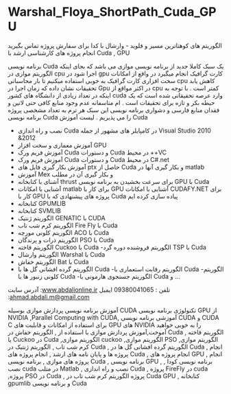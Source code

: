 Warshal_Floya_ShortPath_Cuda_GPU
================================

 الگوریتم های کوهتاترین مسیر و فلوید - وارشال با کدا  برای سفارش پروژه تماس بگیرید 
انجام پروژه های کارشناسی ارشد با Cuda , GPU

برنامه نویسی Cuda یک سبک کاملا جدید از برنامه نویسی موازی می باشد که بجای اینکه الگوریتم موازی در cpu اجرا شود در gpu کارت گرافیک انجام میگیرد در واقع از امکانات سخت افزاری کارت گرافیک به خوبی استفاده میکنیم تا بار محاسباتی cpu  کاهش یابد تحقیقات نشان داده که زمان اجرا در Gpu در اکثر مواقع از cpu کمتر است . با توجه به اینکه در تعداد زیادی از دانشگاه های کشور cuda وارد عرصه تحقیقاتی شده است که یک حیطه بکر و تازه برای تحقیقات است . ام متاسفانه عدم وجود منابع کافی حتی لاتین و فقدان منابع فارسی و دشواری برنامه نویسی این سبک هر ترم به تعداد مشخصی پروژه برنامه نویسی Cuda را می پذیریم . 
لیست آموزش Cuda
- نصب و راه اندازی Cuda در کامپایلر های مشهور از جمله Visual Studio 2010 &2012
- آموزش معماری و سخت افزار GPU
- آموزش فریم ورک Cuda و دستورات Cuda  در محیط ++VC
 - آموزش فریم ورک Cuda و دستورات Cuda  در محیط C#.net
- آموزش بکار گیری فایل های ptx حاصل از Cuda  و بکار گیری آنها در matlab
- آموزش Mex و بکار گیری آن در مطلب
- آشنای با کتابخانه thrust برای سرعت بخشیدن به برنامه نویسی GPU با Cuda
- آشنایی با امکانات matlab برای کار با GPU
 آشنایی با امکانات CUDAFY.NET برای کار با GPU
پروژه های پیشنهادی که با Cuda پیاده سازی کرده ایم
- کتابخانه GPUMLIB
- کتابخانه SVMLIB
 - الگوریتم ژنتیک GENATIC با CUDA
- الگوریتم کرم شب تاب Fire Fly با Cuda
- الگوریتم کلونی مورچه ACO با Cuda
- الگوریتم ذرات و پرندگان PSO با Cuda
- الگوریتم فاخته Cuckoo با Cuda
-الگوریتم فروشنده دوره گرد TSP با Cuda
- الگوریتم وارشال Warshal با Cuda
- الگوریتم خفاش Bat با Cuda
- الگوریتم گرده افشانی گل ها با Cuda
-الگوریتم رقابت استعماری با Cuda
-الگوریتم کلونی زنبور ها با Cuda
-الگوریتم جستجوی هارمونی با Cuda
و ...

آدرس سایت :www.abdalionline.ir
تلفن : 09380041065
ایمیل :ahmad.abdali.m@gmail.com

آموزش برنامه نویسی پردازش موازی بوسیله CUDA تکنولوژی برنامه نویسی GPU از NVIDIA ,Parallel Computing with CUDA, آموزشی برنامه نویسی CUDA و CUDA C برای استفاده از امکانات و قابلیت های GPU های NVIDIA را به خوبی خواهید آموخت,آموزش پردازش موازی با استفاده از , الگوریتم خفاش در  Cuda , الگوریتم فاخته یا Cuckoo در Cuda   ,الگوریتم موازی cuckoo   ,الگوریتم موازی PSO ,الگوریتم موازی کرم شب تاب , الگوریتم ژنتیک در Cuda , الگوریتم گرده افشانی گل ها در Cuda , انجام پروژه ها و پایان نامه های ارشد , انجام پروژه های Cuda , انجام پروژه های GPU  , انجام پروژه های موازی , برنامه نویسی Cuda  , برنامه نویسی GPU , برنامه نویسی کودا , نصب cuda در متلب Matlab , نصب و راه اندازی Cuda , پروژه FireFly در cuda ,پروژه PSO در Cuda , پروژه الگوریتم کرم شب تاب در Cuda     GPU , کتابخانه gpumlib و برنامه نویسی Cuda

